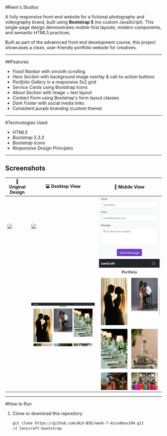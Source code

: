 #Reen's Studios 

A fully responsive front-end website for a fictional photography and videography brand, built using **Bootstrap 5** (no custom JavaScript). This single-page design demonstrates mobile-first layouts, modern components, and semantic HTML5 practices.

Built as part of the advannced front end development course, this project showcases a clean, user-friendly portfolio website for creatives.

---

##Features

- *Fixed Navbar* with smooth scrolling
- *Hero Section* with background image overlay & call-to-action buttons
- *Portfolio Gallery* in a responsive 3x2 grid
- *Service Cards* using Bootstrap Icons
- *About Section* with image + text layout
- *Contact Form* using Bootstrap's form layout classes
- *Dark Footer* with social media links
- Consistent *purple branding* (custom theme)

---

#Technologies Used

- *HTML5*
- *Bootstrap 5.3.3*
- *Bootstrap Icons*
- *Responsive Design Principles*

---

## Screenshots


| 📸 Original Design | 💻 Desktop View | 📱 Mobile View |
|--------------------|----------------|----------------|
| ![](./screenshots/home.png) | ![](./screenshots/homes.png) | ![](./screenshots/contact.png) |
|  | ![](./screenshots/portfolio.png) | ![](./screenshots/portfolios.png) |

---

#How to Run

1. Clone or download this repository:
   ```bash
   git clone https://github.com/ALU-BSE/week-7-missmbuvi04.git
   cd lenscraft-bootstrap
